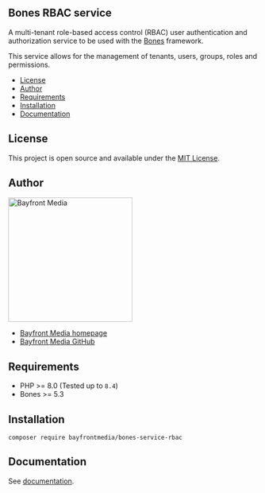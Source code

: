 ## Bones RBAC service

A multi-tenant role-based access control (RBAC) user authentication and authorization
service to be used with the [Bones](https://github.com/bayfrontmedia/bones) framework.

This service allows for the management of tenants, users, groups, roles and permissions.

- [License](#license)
- [Author](#author)
- [Requirements](#requirements)
- [Installation](#installation)
- [Documentation](#documentation)

## License

This project is open source and available under the [MIT License](LICENSE).

## Author

<img src="https://cdn1.onbayfront.com/bfm/brand/bfm-logo.svg" alt="Bayfront Media" width="250" />

- [Bayfront Media homepage](https://www.bayfrontmedia.com?utm_source=github&amp;utm_medium=direct)
- [Bayfront Media GitHub](https://github.com/bayfrontmedia)

## Requirements

* PHP >= 8.0 (Tested up to `8.4`)
* Bones >= 5.3

## Installation

```
composer require bayfrontmedia/bones-service-rbac
```

## Documentation

See [documentation](docs/README.md).